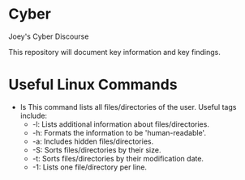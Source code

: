 # Cyber
Joey's Cyber Discourse

This repository will document key information and key findings.

# Useful Linux Commands
- ls
This command lists all files/directories of the user. Useful tags include:
  - -l: Lists additional information about files/directories.
  - -h: Formats the information to be 'human-readable'.
  - -a: Includes hidden files/directories.
  - -S: Sorts files/directories by their size.
  - -t: Sorts files/directories by their modification date.
  - -1: Lists one file/directory per line.
